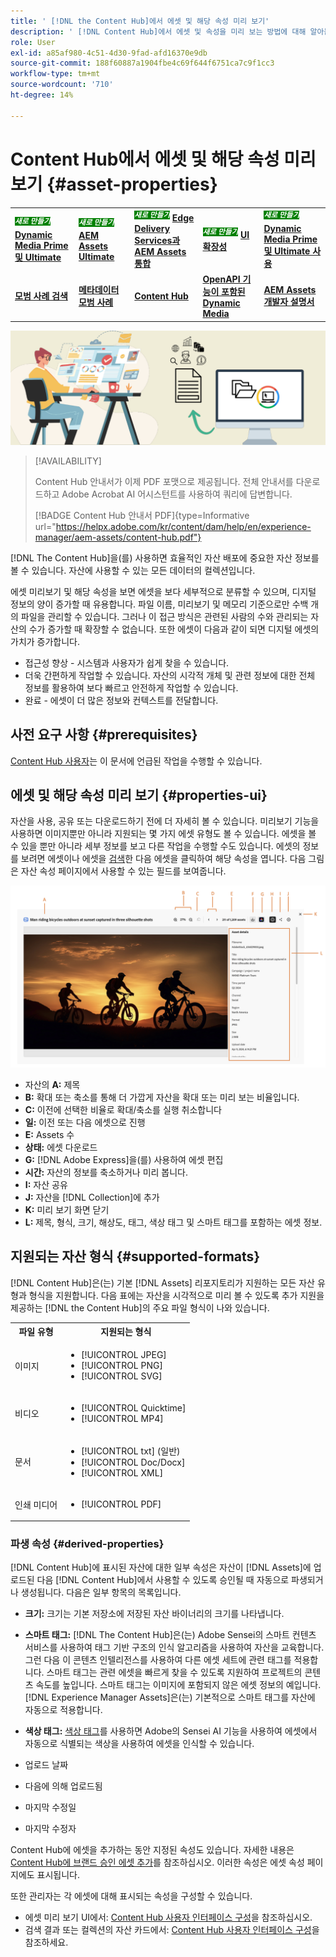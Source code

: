 ```yaml
---
title: ' [!DNL the Content Hub]에서 에셋 및 해당 속성 미리 보기'
description: ' [!DNL Content Hub]에서 에셋 및 속성을 미리 보는 방법에 대해 알아봅니다.'
role: User
exl-id: a85af980-4c51-4d30-9fad-afd16370e9db
source-git-commit: 188f60887a1904fbe4c69f644f6751ca7c9f1cc3
workflow-type: tm+mt
source-wordcount: '710'
ht-degree: 14%

---
```


# Content Hub에서 에셋 및 해당 속성 미리 보기 {#asset-properties}

<table>
    <tr>
        <td>
            <sup style= "background-color:#008000; color:#FFFFFF; font-weight:bold"><i>새로 만들기</i></sup> <a href="/help/assets/dynamic-media/dm-prime-ultimate.md"><b>Dynamic Media Prime 및 Ultimate</b></a>
        </td>
        <td>
            <sup style= "background-color:#008000; color:#FFFFFF; font-weight:bold"><i>새로 만들기</i></sup> <a href="/help/assets/assets-ultimate-overview.md"><b>AEM Assets Ultimate</b></a>
        </td>
        <td>
            <sup style= "background-color:#008000; color:#FFFFFF; font-weight:bold"><i>새로 만들기</i></sup> <a href="/help/assets/integrate-aem-assets-edge-delivery-services.md"><b>Edge Delivery Services과 AEM Assets 통합</b></a>
        </td>
        <td>
            <sup style= "background-color:#008000; color:#FFFFFF; font-weight:bold"><i>새로 만들기</i></sup> <a href="/help/assets/aem-assets-view-ui-extensibility.md"><b>UI 확장성</b></a>
        </td>
          <td>
            <sup style= "background-color:#008000; color:#FFFFFF; font-weight:bold"><i>새로 만들기</i></sup> <a href="/help/assets/dynamic-media/enable-dynamic-media-prime-and-ultimate.md"><b>Dynamic Media Prime 및 Ultimate 사용</b></a>
        </td>
    </tr>
    <tr>
        <td>
            <a href="/help/assets/search-best-practices.md"><b>모범 사례 검색</b></a>
        </td>
        <td>
            <a href="/help/assets/metadata-best-practices.md"><b>메타데이터 모범 사례</b></a>
        </td>
        <td>
            <a href="/help/assets/product-overview.md"><b>Content Hub</b></a>
        </td>
        <td>
            <a href="/help/assets/dynamic-media-open-apis-overview.md"><b>OpenAPI 기능이 포함된 Dynamic Media</b></a>
        </td>
        <td>
            <a href="https://developer.adobe.com/experience-cloud/experience-manager-apis/"><b>AEM Assets 개발자 설명서</b></a>
        </td>
    </tr>
</table>

![메타데이터 배너 이미지](assets/metadata-banner-image.png)

>[!AVAILABILITY]
>
>Content Hub 안내서가 이제 PDF 포맷으로 제공됩니다. 전체 안내서를 다운로드하고 Adobe Acrobat AI 어시스턴트를 사용하여 쿼리에 답변합니다.
>
>[!BADGE Content Hub 안내서 PDF]{type=Informative url="https://helpx.adobe.com/kr/content/dam/help/en/experience-manager/aem-assets/content-hub.pdf"}

[!DNL The Content Hub]을(를) 사용하면 효율적인 자산 배포에 중요한 자산 정보를 볼 수 있습니다. 자산에 사용할 수 있는 모든 데이터의 컬렉션입니다.

에셋 미리보기 및 해당 속성을 보면 에셋을 보다 세부적으로 분류할 수 있으며, 디지털 정보의 양이 증가할 때 유용합니다. 파일 이름, 미리보기 및 메모리 기준으로만 수백 개의 파일을 관리할 수 있습니다. 그러나 이 접근 방식은 관련된 사람의 수와 관리되는 자산의 수가 증가할 때 확장할 수 없습니다. 또한 에셋이 다음과 같이 되면 디지털 에셋의 가치가 증가합니다.

* 접근성 향상 - 시스템과 사용자가 쉽게 찾을 수 있습니다.
* 더욱 간편하게 작업할 수 있습니다. 자산의 시각적 개체 및 관련 정보에 대한 전체 정보를 활용하여 보다 빠르고 안전하게 작업할 수 있습니다.
* 완료 - 에셋이 더 많은 정보와 컨텍스트를 전달합니다.

## 사전 요구 사항 {#prerequisites}

[Content Hub 사용자](deploy-content-hub.md#onboard-content-hub-users)는 이 문서에 언급된 작업을 수행할 수 있습니다.

## 에셋 및 해당 속성 미리 보기 {#properties-ui}

자산을 사용, 공유 또는 다운로드하기 전에 더 자세히 볼 수 있습니다. 미리보기 기능을 사용하면 이미지뿐만 아니라 지원되는 몇 가지 에셋 유형도 볼 수 있습니다. 에셋을 볼 수 있을 뿐만 아니라 세부 정보를 보고 다른 작업을 수행할 수도 있습니다. 에셋의 정보를 보려면 에셋이나 에셋을 [검색](search-assets.md)한 다음 에셋을 클릭하여 해당 속성을 엽니다. 다음 그림은 자산 속성 페이지에서 사용할 수 있는 필드를 보여줍니다.

![자산 UI의 속성](assets/properties-ui.png)

* 자산의 **A:** 제목
* **B:** 확대 또는 축소를 통해 더 가깝게 자산을 확대 또는 미리 보는 비율입니다.
* **C:** 이전에 선택한 비율로 확대/축소를 실행 취소합니다
* **일:** 이전 또는 다음 에셋으로 진행
* **E:** Assets 수
* **상태:** 에셋 다운로드
* **G:** [!DNL Adobe Express]을(를) 사용하여 에셋 편집
* **시간:** 자산의 정보를 축소하거나 미리 봅니다.
* **I:** 자산 공유
* **J:** 자산을 [!DNL Collection]에 추가
* **K:** 미리 보기 화면 닫기
* **L:** 제목, 형식, 크기, 해상도, 태그, 색상 태그 및 스마트 태그를 포함하는 에셋 정보.

## 지원되는 자산 형식 {#supported-formats}

[!DNL Content Hub]은(는) 기본 [!DNL Assets] 리포지토리가 지원하는 모든 자산 유형과 형식을 지원합니다. 다음 표에는 자산을 시각적으로 미리 볼 수 있도록 추가 지원을 제공하는 [!DNL the Content Hub]의 주요 파일 형식이 나와 있습니다.

<table> 
    <tbody>
     <tr>
      <th><strong>파일 유형</strong></th>
      <th><strong>지원되는 형식</strong></th>
     </tr>
     <tr>
      <td>이미지</td>
      <td>
        <ul>
            <li>[!UICONTROL JPEG]</li> 
            <li>[!UICONTROL PNG]</li> 
            <li>[!UICONTROL SVG]</li>
        </ul>
      </td>
     </tr>
     <tr>
      <td>비디오</td>
      <td>
        <ul>
            <li>[!UICONTROL Quicktime]</li>  
            <li>[!UICONTROL MP4]</li> 
        </ul>
      </td>
     </tr>
      <tr>
      <td>문서</td>
      <td>
        <ul>
            <li>[!UICONTROL txt] (일반)</li>  
            <li>[!UICONTROL Doc/Docx]</li> 
            <li>[!UICONTROL XML]</li>
        </ul>
      </td>
     </tr>
     <tr>
      <td>인쇄 미디어</td>
      <td>
        <ul>
            <li>[!UICONTROL PDF]</li>  
        </ul>
      </td>
     </tr>  
    </tbody>
   </table>

### 파생 속성 {#derived-properties}

[!DNL Content Hub]에 표시된 자산에 대한 일부 속성은 자산이 [!DNL Assets]에 업로드된 다음 [!DNL Content Hub]에서 사용할 수 있도록 승인될 때 자동으로 파생되거나 생성됩니다. 다음은 일부 항목의 목록입니다.

* **크기:** 크기는 기본 저장소에 저장된 자산 바이너리의 크기를 나타냅니다.

<!--* **Tags:** Tags help you categorize assets that can be browsed and searched more efficiently. Tagging helps in propagating the appropriate taxonomy to other users and workflows. -->

* **스마트 태그:** [!DNL The Content Hub]은(는) Adobe Sensei의 스마트 컨텐츠 서비스를 사용하여 태그 기반 구조의 인식 알고리즘을 사용하여 자산을 교육합니다. 그런 다음 이 콘텐츠 인텔리전스를 사용하여 다른 에셋 세트에 관련 태그를 적용합니다. 스마트 태그는 관련 에셋을 빠르게 찾을 수 있도록 지원하여 프로젝트의 콘텐츠 속도를 높입니다. 스마트 태그는 이미지에 포함되지 않은 에셋 정보의 예입니다. [!DNL Experience Manager Assets]은(는) 기본적으로 스마트 태그를 자산에 자동으로 적용합니다.

* **색상 태그:** [색상 태그](#https://experienceleague.adobe.com/docs/experience-manager-cloud-service/content/assets/manage/color-tag-images.html?lang=ko)를 사용하면 Adobe의 Sensei AI 기능을 사용하여 에셋에서 자동으로 식별되는 색상을 사용하여 에셋을 인식할 수 있습니다.

* 업로드 날짜

* 다음에 의해 업로드됨

* 마지막 수정일

* 마지막 수정자

Content Hub에 에셋을 추가하는 동안 지정된 속성도 있습니다. 자세한 내용은 [Content Hub에 브랜드 승인 에셋 추가](upload-brand-approved-assets.md)를 참조하십시오. 이러한 속성은 에셋 속성 페이지에도 표시됩니다.

또한 관리자는 각 에셋에 대해 표시되는 속성을 구성할 수 있습니다.

* 에셋 미리 보기 UI에서: [Content Hub 사용자 인터페이스 구성](configure-content-hub-ui-options.md#configure-asset-details-content-hub)을 참조하십시오.
* 검색 결과 또는 컬렉션의 자산 카드에서: [Content Hub 사용자 인터페이스 구성](configure-content-hub-ui-options.md#asset-card)을 참조하세요.

<!--

### Date range {#date-range} 

The date range allows you to select dates you want to see the assets. You can customize date range by choosing the start and end dates. 

-->
